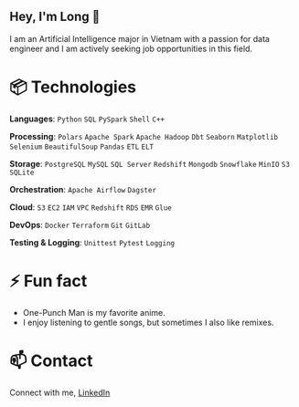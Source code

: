 ## Hey, I'm Long 👋

I am an Artificial Intelligence major in Vietnam with a passion for data engineer and I am actively seeking job opportunities in this field.

# 📦 Technologies

**Languages**: `Python` `SQL` `PySpark` `Shell` `C++`

**Processing**: `Polars` `Apache Spark` `Apache Hadoop` `Dbt` `Seaborn` `Matplotlib` `Selenium` `BeautifulSoup` `Pandas` `ETL` `ELT`

**Storage**: `PostgreSQL` `MySQL` `SQL Server` `Redshift` `Mongodb` `Snowflake` `MinIO` `S3` `SQLite`

**Orchestration**: `Apache Airflow` `Dagster`

**Cloud**: `S3` `EC2` `IAM` `VPC` `Redshift` `RDS` `EMR` `Glue`

**DevOps**: `Docker` `Terraform` `Git` `GitLab`

**Testing & Logging**: `Unittest` `Pytest` `Logging`

# ⚡ Fun fact

- One-Punch Man is my favorite anime.
- I enjoy listening to gentle songs, but sometimes I also like remixes.

# 📫 Contact

Connect with me, [LinkedIn](www.linkedin.com/in/long-nguyen-de203)


